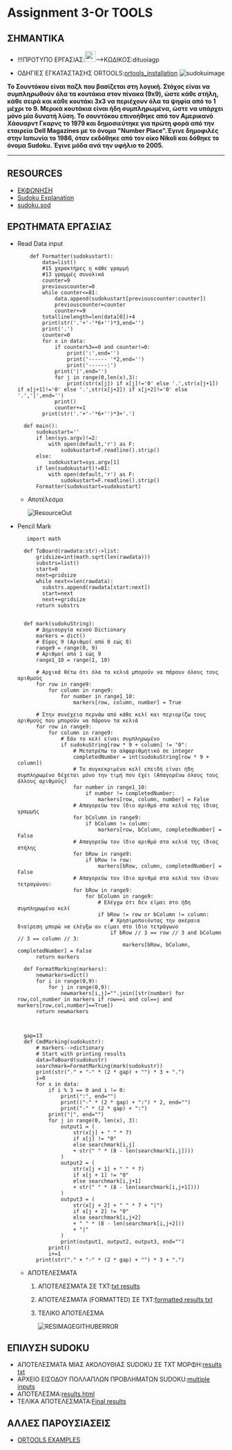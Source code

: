 # Assignment 3-Or TOOLS

## **ΣΗΜΑΝΤΙΚΑ**
   - !!!ΠΡΟΤΥΠΟ ΕΡΓΑΣΙΑΣ:<a href="https://github.com/vasnastos/AGP/raw/master/Assignment_3/assignmentDitSudoku.zip"><img src="https://image.flaticon.com/icons/png/512/28/28814.png" width="25px" height="25px"/></a>-->ΚΩΔΙΚΟΣ:dituoiagp

   - ΟΔΗΓΙΕΣ ΕΓΚΑΤΑΣΤΑΣΗΣ ORTOOLS:[ortools_installation](installation.md)
![sudokuimage](https://upload.wikimedia.org/wikipedia/commons/thumb/f/ff/Sudoku-by-L2G-20050714.svg/1200px-Sudoku-by-L2G-20050714.svg.png)

**Το Σουντόκου είναι παζλ που βασίζεται στη λογική. Στόχος είναι να συμπληρωθούν όλα τα κουτάκια στον πίνακα (9x9), ώστε κάθε στήλη, κάθε σειρά και κάθε κουτάκι 3x3 να περιέχουν όλα τα ψηφία από το 1 μέχρι το 9. Μερικά κουτάκια είναι ήδη συμπληρωμένα, ώστε να υπάρχει μόνο μία δυνατή λύση.
Το σουντόκου επινοήθηκε από τον Αμερικανό Χάουαρντ Γκαρνς το 1979 και δημοσιεύτηκε για πρώτη φορά από την εταιρεία Dell Magazines με το όνομα "Number Place".Έγινε δημοφιλές στην Ιαπωνία το 1986, όταν εκδόθηκε από τον οίκο Nikoli και δόθηκε το όνομα Sudoku. Έγινε μόδα ανά την υφήλιο το 2005.**

---
## RESOURCES

* [ΕΚΦΩΝΗΣΗ](https://chgogos.github.io/dituoi_agp/resources/agp_assignment20210515.pdf)
* [Sudoku Explanation](https://www.sudoku.name/rules/el)
* [sudoku.sod](https://github.com/vasnastos/DITUOI_AGP_SUDOKU/blob/main/RESOURCES/sudoku.sod)


## ΕΡΩΤΗΜΑΤΑ ΕΡΓΑΣΙΑΣ
* Read Data input

    ```
        def Formatter(sudokustart):
            data=list()
            #15 χαρακτήρες η κάθε γραμμή
            #13 γραμμές συνολικά
            counter=9
            previouscounter=0
            while counter<=81:
                data.append(sudokustart[previouscounter:counter])
                previouscounter=counter
                counter+=9
            totallinelength=len(data[0])+4
            print(str('.'+'-'*6+'')*3,end='')
            print('.')
            counter=0
            for x in data:
                if counter%3==0 and counter!=0:
                    print(':',end='')
                    print('------ '*2,end='')
                    print('------:')
                print('|',end='')
                for j in range(0,len(x),3):
                    print(str(x[j]) if x[j]!='0' else '.',str(x[j+1]) if x[j+1]!='0' else '.',str(x[j+2]) if x[j+2]!='0' else '.','|',end='')
                print()
                counter+=1
            print(str('.'+'-'*6+'')*3+'.')

      def main():
          sudokustart=''
          if len(sys.argv)!=2:
              with open(default,'r') as F:
                  sudokustart=F.readline().strip()
          else:
              sudokustart=sys.argv[1]
          if len(sudokustart)!=81:
              with open(default,'r') as F:
                  sudokustart=F.readline().strip()
          Formatter(sudokustart=sudokustart) 
    ```

    * Αποτέλεσμα

        ![ResourceOut](https://raw.githubusercontent.com/vasnastos/DITUOI_AGP_SUDOKU/main/RESOURCES/sudoku.png?token=APD2HAI6AXFWAGCI7ZUBHPTAXWVFA)

* Pencil Mark
    ```
       import math

      def ToBoard(rawdata:str)->list:
          gridsize=int(math.sqrt(len(rawdata)))
          substrs=list()
          start=0
          next=gridsize
          while next<=len(rawdata):
            substrs.append(rawdata[start:next])
            start=next
            next+=gridsize
          return substrs


      def mark(sudokuString):
          # Δημιουργία κενού Dictionary
          markers = dict()
          # Εύρος 9 (Αριθμοί από 0 εώς 8)
          range9 = range(0, 9)
          # Αριθμοί από 1 εώς 9
          range1_10 = range(1, 10)

          # Αρχικά θέτω ότι όλα τα κελιά μπορούν να πάρουν όλους τους αριθμούς
          for row in range9:
              for column in range9:
                  for number in range1_10:
                      markers[row, column, number] = True

          # Στην συνέχεια περνάω από κάθε κελί και περιορίζω τους αριθμούς που μπορούν να πάρουν τα κελιά
          for row in range9:
              for column in range9:
                  # Εάν το κελί είναι συμπληρωμένο
                  if sudokuString[row * 9 + column] != "0":
                      # Μετατρέπω το αλφαριθμητικό σε integer
                      completedNumber = int(sudokuString[row * 9 + column])
                      # Το συγκεκριμένο κελί επειδή είναι ήδη συμπληρωμένο δέχεται μόνο την τιμή που έχει (Απαγορέυω όλους τους άλλους αριθμούς)
                      for number in range1_10:
                          if number != completedNumber:
                              markers[row, column, number] = False
                      # Απαγορεύω τον ίδιο αριθμό στα κελιά της ίδιας γραμμής
                      for bColumn in range9:
                          if bColumn != column:
                              markers[row, bColumn, completedNumber] = False
                      # Απαγορεύω τον ίδιο αριθμό στα κελιά της ίδιας στήλης
                      for bRow in range9:
                          if bRow != row:
                              markers[bRow, column, completedNumber] = False
                      # Απαγορεύω τον ίδιο αριθμό στα κελιά του ίδιου τετραγώνου:
                      for bRow in range9:
                          for bColumn in range9:
                              # Ελέγχω ότι δεν είμαι στο ήδη συμπληρωμένο κελί
                              if bRow != row or bColumn != column:
                                  # Χρησιμοποιόντας την ακέραια διαίρεση μπορώ να ελέγξω αν είμαι στο ίδιο τετράγωνο
                                  if bRow // 3 == row // 3 and bColumn // 3 == column // 3:
                                      markers[bRow, bColumn, completedNumber] = False
          return markers

      def FormatMarking(markers):
          newmarkers=dict()
          for i in range(0,9):
              for j in range(0,9):
                  newmarkers[i,j]="".join([str(number) for row,col,number in markers if row==i and col==j and markers[row,col,number]==True])
          return newmarkers        



      gap=13
      def CmdMarking(sudokustr):
          # markers-->dictionary
          # Start with printing results
          data=ToBoard(sudokustr)
          searchmark=FormatMarking(mark(sudokustr))
          print(str("." + "-" * (2 * gap) + "") * 3 + ".")
          i=0
          for x in data:
              if i % 3 == 0 and i != 0:
                  print(":", end="")
                  print(("-" * (2 * gap) + ":") * 2, end="")
                  print("-" * (2 * gap) + ":")
              print("|", end="")
              for j in range(0, len(x), 3):
                  output1 = (
                      str(x[j] + " " * 7)
                      if x[j] != "0"
                      else searchmark[i,j]
                      + str(" " * (8 - len(searchmark[i,j])))
                  )
                  output2 = (
                      str(x[j + 1] + " " * 7)
                      if x[j + 1] != "0"
                      else searchmark[i,j+1]
                      + str(" " * (8 - len(searchmark[i,j+1])))
                  )
                  output3 = (
                      str(x[j + 2] + " " * 7 + "|")
                      if x[j + 2] != "0"
                      else searchmark[i,j+2]
                      + " " * (8 - len(searchmark[i,j+2]))
                      + "|"
                  )
                  print(output1, output2, output3, end="")
              print()
              i+=1
          print(str("." + "-" * (2 * gap) + "") * 3 + ".")
    ```

    * ΑΠΟΤΕΛΕΣΜΑΤΑ
       1. ΑΠΟΤΕΛΕΣΜΑΤΑ ΣΕ TXT:[txt results](https://github.com/vasnastos/DITUOI_AGP_SUDOKU/blob/main/2/results.out)
       2. ΑΠΟΤΕΛΕΣΜΑΤΑ (FORMATTED) ΣΕ TXT:[formatted results txt](https://github.com/vasnastos/DITUOI_AGP_SUDOKU/blob/main/2/resultsmarking.out)
       3. ΤΕΛΙΚΟ ΑΠΟΤΕΛΕΣΜΑ

           ![RESIMAGEGITHUBERROR](https://raw.githubusercontent.com/vasnastos/DITUOI_AGP_SUDOKU/main/RESOURCES/maqrkingnums.png?token=APD2HAOG774EASTTIUWAIO3AWR3LA)
   
## ΕΠΙΛΥΣΗ SUDOKU
  * ΑΠΟΤΕΛΕΣΜΑΤΑ ΜΙΑΣ ΑΚΟΛΟΥΘΙΑΣ SUDOKU ΣΕ ΤΧΤ ΜΟΡΦΗ:[results txt](https://github.com/vasnastos/DITUOI_AGP_SUDOKU/blob/main/3/solverresults.out)
  * ΑΡΧΕΙΟ ΕΙΣΟΔΟΥ ΠΟΛΛΑΠΛΩΝ ΠΡΟΒΛΗΜΑΤΩΝ SUDOKU:[multiple inputs](https://github.com/vasnastos/DITUOI_AGP_SUDOKU/blob/main/RESOURCES/sudokusequence.input)
  * ΑΠΟΤΕΛΕΣΜΑ:[results.html](http://algolab.dit.uoi.gr/DITUOI_AGP_SUDOKU/)
  * ΤΕΛΙΚΑ ΑΠΟΤΕΛΕΣΜΑΤΑ:[Final results](https://raw.githubusercontent.com/vasnastos/DITUOI_AGP_SUDOKU/main/sequences.out?token=APD2HAN7BJ24LYMMQOA5B5TAXNQLA) 

## ΑΛΛΕΣ ΠΑΡΟΥΣΙΑΣΕΙΣ
  * [ORTOOLS EXAMPLES](ortools.md)



